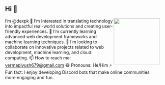 <h2 align="left">Hi 👋</h2>

<img align="right" height="150" src="https://c.tenor.com/I8Qr-Q_JPGMAAAAC/work-laburo.gif"  />

 I’m @dexpk
👀 I’m interested in translating technology into impactful real-world solutions and creating user-friendly experiences.
🌱 I’m currently learning advanced web development frameworks and machine learning techniques.
💞️ I’m looking to collaborate on innovative projects related to web development, machine learning, and cloud computing.
📫 How to reach me: vermapiyush679@gmail.com
😄 Pronouns: He/Him
⚡ Fun fact: I enjoy developing Discord bots that make online communities more engaging and fun.
